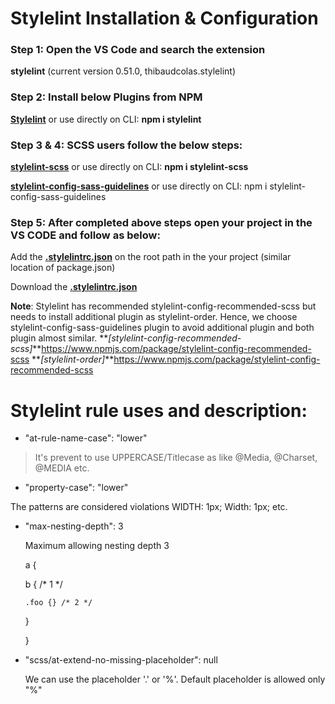 # Stylelint Installation & Configuration

### Step 1: Open the VS Code and search the extension

**stylelint** (current version 0.51.0, thibaudcolas.stylelint) 

### Step 2: Install below Plugins from NPM

**[Stylelint](https://www.npmjs.com/package/stylelint)** or use directly on CLI: **npm i stylelint**

### Step 3 & 4: SCSS users follow the below steps:

**[stylelint-scss](https://www.npmjs.com/package/stylelint-scss)** or use directly on CLI: **npm i stylelint-scss**

**[stylelint-config-sass-guidelines](https://www.npmjs.com/package/stylelint-config-sass-guidelines)** or use directly on CLI: npm i stylelint-config-sass-guidelines

### Step 5: After completed above steps open your project in the VS CODE and follow as below:
Add the **[.stylelintrc.json](https://github.com/suyogn/Stylelint-Configuration/blob/master/.stylelintrc.json)** on the root path in the your project (similar location of package.json)

Download the **[.stylelintrc.json](https://github.com/suyogn/Stylelint-Configuration/blob/master/.stylelintrc.json)**

**Note**: Stylelint has recommended stylelint-config-recommended-scss but needs to install additional plugin as stylelint-order. 
Hence, we choose stylelint-config-sass-guidelines plugin to avoid additional plugin and both plugin almost similar.
**_[stylelint-config-recommended-scss]_**https://www.npmjs.com/package/stylelint-config-recommended-scss 
**_[stylelint-order]_**https://www.npmjs.com/package/stylelint-config-recommended-scss 


# Stylelint rule uses and description:
* "at-rule-name-case": "lower"
> It's prevent to use UPPERCASE/Titlecase as like @Media, @Charset, @MEDIA etc.

* "property-case": "lower"

The patterns are considered violations WIDTH: 1px; Width: 1px; etc.

* "max-nesting-depth": 3

  Maximum allowing nesting depth 3

  a {

    b { /* 1 */
  
      .foo {} /* 2 */
    
    }
  
  }

* "scss/at-extend-no-missing-placeholder": null

  We can use the placeholder '.' or '%'. Default placeholder is allowed only "%"



